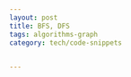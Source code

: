 ```yaml
---
layout: post
title: BFS, DFS  
tags: algorithms-graph
category: tech/code-snippets
 

---
```


<script src="https://gist.github.com/selimslab/b79fcd36a3a837b0e81cae7b7865ede6.js"></script>
